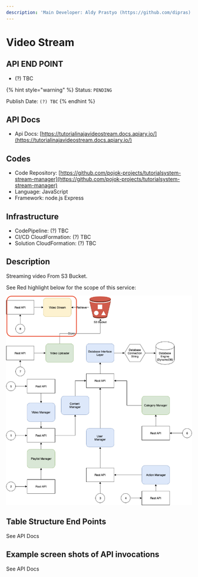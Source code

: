 ```yaml
---
description: 'Main Developer: Aldy Prastyo (https://github.com/dipras)'
---
```


# Video Stream

## API END POINT

* \(?\) TBC

{% hint style="warning" %}
Status: `PENDING`

Publish Date: `(?) TBC`
{% endhint %}

## API Docs

* Api Docs: [https://tutorialinajavideostream.docs.apiary.io/](https://tutorialinajavideostream.docs.apiary.io/)

## Codes

* Code Repository: [https://github.com/pojok-projects/tutorialsystem-stream-manager](https://github.com/pojok-projects/tutorialsystem-stream-manager)
* Language: JavaScript
* Framework: node.js Express 

## Infrastructure

* CodePipeline: \(?\) TBC
* CI/CD CloudFormation: \(?\) TBC
* Solution CloudFormation: \(?\) TBC

## Description

Streaming video From S3 Bucket.

See Red highlight below for the scope of this service:

![](../.gitbook/assets/image%20%2826%29.png)

## Table Structure End Points

See API Docs

## Example screen shots of API invocations

See API Docs

